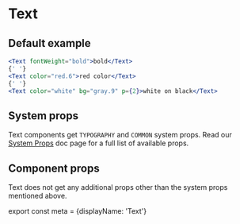 # Text

## Default example
```.jsx
<Text fontWeight="bold">bold</Text>
{' '}
<Text color="red.6">red color</Text>
{' '}
<Text color="white" bg="gray.9" p={2}>white on black</Text>
```

## System props

Text components get `TYPOGRAPHY` and `COMMON` system props. Read our [System Props](/system-props) doc page for a full list of available props.

## Component props

Text does not get any additional props other than the system props mentioned above.

export const meta = {displayName: 'Text'}
